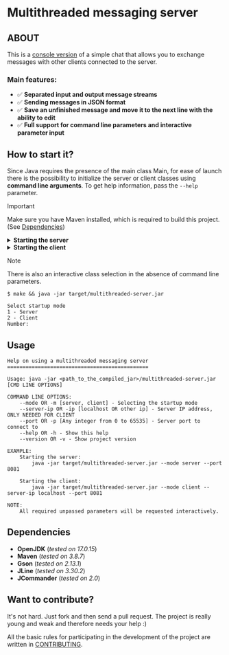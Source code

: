 # Multithreaded messaging server

## ABOUT
This is a <ins>console version</ins> of a simple chat that allows you to exchange messages with other clients connected to the server.

### Main features:
- ✅ **Separated input and output message streams**
- ✅ **Sending messages in JSON format**
- ✅ **Save an unfinished message and move it to the next line with the ability to edit**
- ✅ **Full support for command line parameters and interactive parameter input**

## How to start it?

Since Java requires the presence of the main class Main, for ease of launch there is the possibility to initialize the server or client classes using **command line arguments**. To get help information, pass the `--help` parameter.

> [!IMPORTANT]
> Make sure you have Maven installed, which is required to build this project. (See [Dependencies](#dependencies))

<details>
  <summary><b>Starting the server</b></summary>
  
  ```
  make
  java -jar target/multithreaded-server.jar --mode server
  ```
</details>

<details>
  <summary><b>Starting the client</b></summary>

  ```
  make
  java -jar target/multithreaded-server.jar --mode client
  ```
</details>

> [!NOTE]
> There is also an interactive class selection in the absence of command line parameters.
> ```
> $ make && java -jar target/multithreaded-server.jar
> 
> Select startup mode
> 1 - Server
> 2 - Client
> Number:
> ```

## Usage
```
Help on using a multithreaded messaging server
==============================================

Usage: java -jar <path_to_the_compiled_jar>/multithreaded-server.jar [CMD LINE OPTIONS]

COMMAND LINE OPTIONS:
	--mode OR -m [server, client] - Selecting the startup mode
	--server-ip OR -ip [localhost OR other ip] - Server IP address, ONLY NEEDED FOR CLIENT
	--port OR -p [Any integer from 0 to 65535] - Server port to connect to
	--help OR -h - Show this help
	--version OR -v - Show project version

EXAMPLE:
	Starting the server: 
		java -jar target/multithreaded-server.jar --mode server --port 8081

	Starting the client: 
		java -jar target/multithreaded-server.jar --mode client --server-ip localhost --port 8081

NOTE:
	All required unpassed parameters will be requested interactively.
```

## Dependencies
- **OpenJDK** (*tested on 17.0.15*)
- **Maven** (*tested on 3.8.7*)
- **Gson** (*tested on 2.13.1*)
- **JLine** (*tested on 3.30.2*)
- **JCommander** (*tested on 2.0*)

## Want to contribute?
It's not hard. Just fork and then send a pull request. The project is really young and weak and therefore needs your help :)

All the basic rules for participating in the development of the project are written in [CONTRIBUTING](CONTRIBUTING.md).
